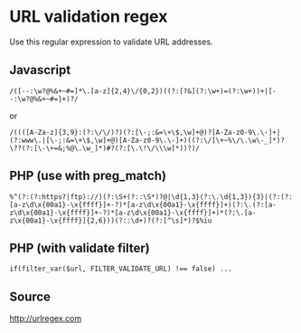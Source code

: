 # URL validation regex

Use this regular expression to validate URL addresses.

## Javascript

	/([--:\w?@%&+~#=]*\.[a-z]{2,4}\/{0,2})((?:[?&](?:\w+)=(?:\w+))+|[--:\w?@%&+~#=]+)?/

or

    /((([A-Za-z]{3,9}:(?:\/\/)?)(?:[\-;:&=\+\$,\w]+@)?[A-Za-z0-9\.\-]+|(?:www\.|[\-;:&=\+\$,\w]+@)[A-Za-z0-9\.\-]+)((?:\/[\+~%\/\.\w\-_]*)?\??(?:[\-\+=&;%@\.\w_]*)#?(?:[\.\!\/\\\w]*))?)/

## PHP (use with preg_match)

    %^(?:(?:https?|ftp)://)(?:\S+(?::\S*)?@|\d{1,3}(?:\.\d{1,3}){3}|(?:(?:[a-z\d\x{00a1}-\x{ffff}]+-?)*[a-z\d\x{00a1}-\x{ffff}]+)(?:\.(?:[a-z\d\x{00a1}-\x{ffff}]+-?)*[a-z\d\x{00a1}-\x{ffff}]+)*(?:\.[a-z\x{00a1}-\x{ffff}]{2,6}))(?::\d+)?(?:[^\s]*)?$%iu


## PHP (with validate filter)

    if(filter_var($url, FILTER_VALIDATE_URL) !== false) ...

## Source

http://urlregex.com